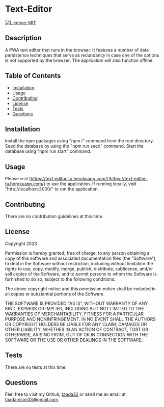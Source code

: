 
# Text-Editor
[![License: MIT](https://img.shields.io/badge/License-MIT-yellow.svg)](https://opensource.org/licenses/MIT)

  
## Description

A PWA text editor that runs in the browser. It features a number of data persistence techniques that serve as redundancy in case one of the options is not supported by the browser. The application will also function offline.


## Table of Contents

- [Installation](#installation)
- [Usage](#usage)
- [Contributing](#contributing)
- [License](#license)
- [Tests](#tests)
- [Questions](#questions)

## Installation

Install the npm packages using "npm i" command from the root directory. Seed the database by using the "npm run seed" command. Start the database using "npm run start" command.

## Usage

Please visit [https://text-editor-ta.herokuapp.com/](https://text-editor-ta.herokuapp.com/) to use the application. If running locally, visit "http://localhost:3000/" to run the application.
    
## Contributing

There are no contribution guidelines at this time.

## License 
    
Copyright 2023

Permission is hereby granted, free of charge, to any person obtaining a copy of this software and associated documentation files (the "Software"), to deal in the Software without restriction, including without limitation the rights to use, copy, modify, merge, publish, distribute, sublicense, and/or sell copies of the Software, and to permit persons to whom the Software is furnished to do so, subject to the following conditions:

The above copyright notice and this permission notice shall be included in all copies or substantial portions of the Software.

THE SOFTWARE IS PROVIDED "AS IS", WITHOUT WARRANTY OF ANY KIND, EXPRESS OR IMPLIED, INCLUDING BUT NOT LIMITED TO THE WARRANTIES OF MERCHANTABILITY, FITNESS FOR A PARTICULAR PURPOSE AND NONINFRINGEMENT. IN NO EVENT SHALL THE AUTHORS OR COPYRIGHT HOLDERS BE LIABLE FOR ANY CLAIM, DAMAGES OR OTHER LIABILITY, WHETHER IN AN ACTION OF CONTRACT, TORT OR OTHERWISE, ARISING FROM, OUT OF OR IN CONNECTION WITH THE SOFTWARE OR THE USE OR OTHER DEALINGS IN THE SOFTWARE.

## Tests

There are no tests at this time.

## Questions

Feel free to visit my Github, [taada33](https://github.com/taada33) or send me an email at taadamson33@gmail.com.


